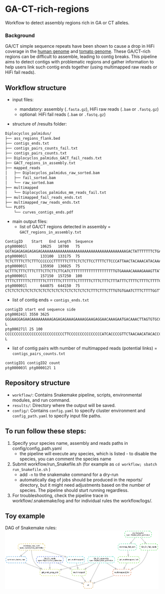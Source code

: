 # GA-CT-rich-regions

Workflow to detect assembly regions rich in GA or CT alleles.

### Background

GA/CT simple sequence repeats have been shown to cause a drop in HiFi coverage in the [human genome](https://www.biorxiv.org/content/10.1101/2021.05.26.445798v1) and [tomato genome](https://onlinelibrary.wiley.com/doi/10.1111/tpj.15690). These GA/CT-rich regions can be difficult to assemble, leading to contig breaks. This pipeline aims to detect contigs with problematic regions and gather information to help users link such contig ends together (using multimapped raw reads or HiFi fail reads).

## Workflow structure

- input files: 
	- mandatory: assembly (`.fasta.gz`), HiFi raw reads (`.bam` or `.fastq.gz`)
	- optional: HiFi fail reads (`.bam` or `.fastq.gz`)

- structure of /results folder:
```
Diplocyclos_palmidus/
├── ass_regions_flank.bed
├── contigs_ends.txt
├── contigs_pairs_counts_fail.txt
├── contigs_pairs_counts.txt
├── Diplocyclos_palmidus_GACT_fail_reads.txt
├── GACT_regions_in_assembly.txt
├── mapped_reads
│   ├── Diplocyclos_palmidus_raw_sorted.bam
│   ├── fail_sorted.bam
│   └── raw_sorted.bam
├── multimapped
│   └── Diplocyclos_palmidus_mm_reads_fail.txt
├── multimapped_fail_reads_ends.txt
├── multimapped_raw_reads_ends.txt
└── PLOTS
    └── curves_contigs_ends.pdf
```

- main output files:
	- list of GA/CT regions detected in assembly = `GACT_regions_in_assembly.txt`

```
ContigID	Start	End	Length	Sequence
ptg000001l      10625   10700   75      GGTAGAGAGAGAGAGAGAAAAAAAAAAAAAAAAAAAAAAAAAAAAAAAAAAAAAAGACTATTTTTTTCTGATAAA
ptg000001l      133100  133175  75      TCTCTTTTCTTCTTTCCCCCCCTTTTTTCTTTCTCTCTTCCTTTTCTTCCCATTAACTACAAACATACAAAACCC
ptg000001l      135950  136025  75      GCTTTCTTTCTTTCTTTCTTCTTCTTCATCTTTTTTTTTTTTTTTTTTTTGTGAAAACAAAAGAAAGTTATGATT
ptg000001l      157150  157250  100     TTTTCTTTTTTCTTTTTTCTTTTTTCTTTTTTCTTTTTTCTTTCTTTCTTTATTTCTTTTCTTTTCTTTTCTTTTTTACGAAACACAAATTATGGAAGGG
ptg000001l      644075  644150  75      CTCTCTCTCTCTCTCTCTCTCTCTCTCTCTCTCTCTCTCTTTCTTTCTTTGTGTGAATCTTTCTTTTGGTTCAGA
```
- list of contig ends = `contigs_ends.txt`
```
contigID start end sequence side
ptg000241l 3550 3625 GGGAAGGAGAAGAAAAAAAAAGAGAGAGAAAGAAAAGGAAGAGGAACAAAGAATGACAAACTTAGTGTGCCATAT L
ptg000271l 25 100 CCCCCCCCCCCCCCCCCCCCCCCCCCCTTCCCCCCCCCCCCCCCATCACCCCGTTCTAACAACATACACCCCCCC L
```
- list of contig pairs with number of multimapped reads (potential links) = `contigs_pairs_counts.txt`

```
contigID1 contigID2 count
ptg000003l ptg000012l 1
```

## Repository structure

- `workflow/`: Contains Snakemake pipeline, scripts, environmental modules, and run command.
- `results/`: Directory where the output will be saved.
- `config/`: Contains `config.yaml` to specify cluster environment and `config_path.yaml` to specify input file paths.

## To run follow these steps:
1. Specify your species name, assembly and reads paths in config/config_path.yaml
	- the pipeline will execute any species, which is listed - to disable the species, you can comment the species name
2. Submit workflow/run_Snakefile.sh (for example as `cd workflow; sbatch run_Snakefile.sh` )
	- add `-n` to the snakemake command for a dry-run
	- automatically dag of jobs should be produced in the reports/ directory, but it might need adjustments based on the number of species. The pipeline should sturt running regardless.
3. For troubleshooting, check the pipeline trace in workflow/.snakemake/log and for individual rules the workflow/logs/.


## Toy example

DAG of Snakemake rules:
<img src="workflow/report/dag-10-07-2024.png" width="500"/>



